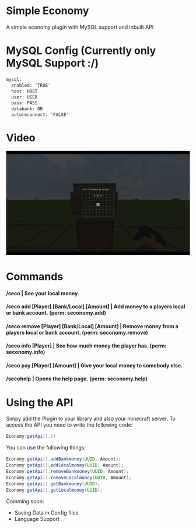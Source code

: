# Simple Economy

A simple economy plugin with MySQL support and inbuilt API

# MySQL Config (Currently only MySQL Support :/)
```
mysql:
  enabled: 'TRUE'
  host: HOST
  user: USER
  pass: PASS
  databank: DB
  autoreconnect: 'FALSE'
```
# Video

![](https://github.com/pqtriick/SimpleEconomy/blob/master/ezgif.com-video-to-gif%20(1).gif)

# Commands

#### /seco | See your local money.
#### /seco add [Player] [Bank/Local] [Amount] | Add money to a players local or bank account. (perm: seconomy.add)
#### /seco remove [Player] [Bank/Local] [Amount] | Remove money from a players local or bank account. (perm: seconomy.remove)
#### /seco info [Player] | See how much money the player has. (perm: seconomy.info)
#### /seco pay [Player] [Amount] | Give your local money to somebody else.
#### /secohelp | Opens the help page. (perm: seconomy.help)

# Using the API

Simpy add the Plugin to your library and also your minecraft server.
To access the API you need to write the following code:

```java
Economy.getApi().()
```

You can use the following things:

```java
Economy.getApi().addBankmoney(UUID, Amount);
Economy.getApi().addLocalmoney(UUID, Amount);
Economy.getApi().removeBankmoney(UUID, Amount);
Economy.getApi().removeLocalmoney(UUID, Amount);
Economy.getApi().getBankmoney(UUID);
Economy.getApi().getLocalmoney(UUID);
```

Comming soon:
- Saving Data in Config files
- Language Support
